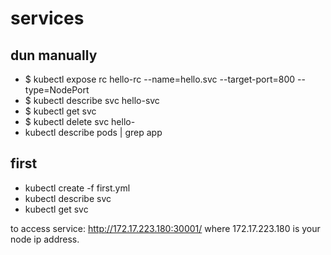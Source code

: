 # services
## dun manually
- $ kubectl expose rc hello-rc --name=hello.svc --target-port=800 --type=NodePort
- $ kubectl describe svc hello-svc
- $ kubectl get svc
- $ kubectl delete svc hello-
- kubectl describe pods | grep app


## first
- kubectl create -f first.yml
- kubectl describe svc
- kubectl get svc

to access service: http://172.17.223.180:30001/
where 172.17.223.180 is your node ip address.



